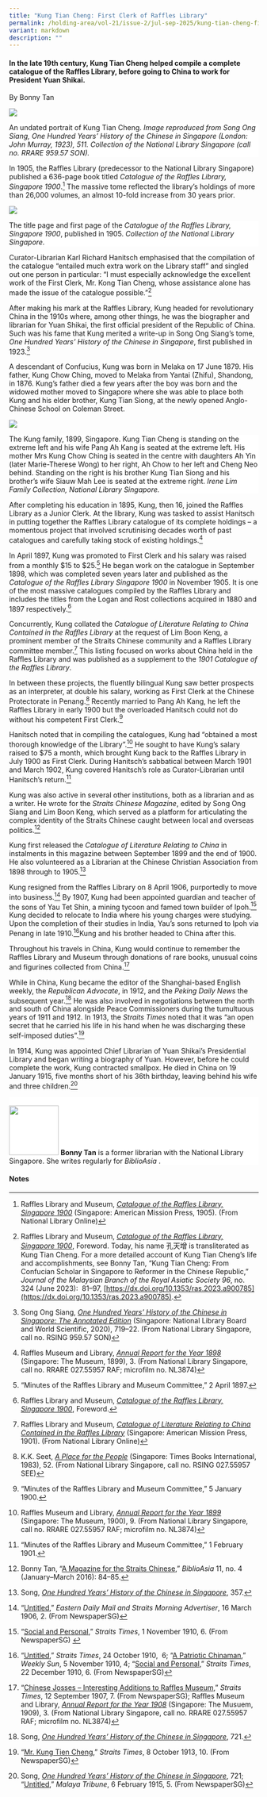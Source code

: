 ```yaml
---
title: "Kung Tian Cheng: First Clerk of Raffles Library"
permalink: /holding-area/vol-21/issue-2/jul-sep-2025/kung-tian-cheng-first-clerk-of-raffles-library/
variant: markdown
description: ""
---
```

#### In the late 19th century, Kung Tian Cheng helped compile a complete catalogue of the Raffles Library, before going to China to work for President Yuan Shikai.  
By Bonny Tan


![](/images/Vol%2021%20Issue%202/Kung%20Tian/kungtian_main.jpg)
<div style="background-color:white;">An undated portrait of Kung Tian Cheng. <i> Image reproduced from Song Ong Siang, One Hundred Years’ History of the Chinese in Singapore (London: John Murray, 1923), 511. Collection of the National Library Singapore (call no. RRARE 959.57 SON). </i></div>

In 1905, the Raffles Library (predecessor to the National Library Singapore) published a 636-page book titled _Catalogue of the Raffles Library, Singapore 1900_.[^1] The massive tome reflected the library’s holdings of more than 26,000 volumes, an almost 10-fold increase from 30 years prior. &nbsp;

![](/images/Vol%2021%20Issue%202/Kung%20Tian/kungtian_catalogue.jpg)
<div style="background-color:white;"> The title page and first page of the <i>Catalogue of the Raffles Library, Singapore 1900</i>, published in 1905. <i> Collection of the National Library Singapore.</i></div>

Curator-Librarian Karl Richard Hanitsch emphasised that the compilation of the catalogue “entailed much extra work on the Library staff” and singled out one person in particular: “I must especially acknowledge the excellent work of the First Clerk, Mr.&nbsp;Kong Tian Cheng, whose assistance alone has made the issue of the catalogue possible.”[^2]

After making his mark at the Raffles Library, Kung headed for revolutionary China in the 1910s where, among other things, he was the biographer and librarian for Yuan Shikai, the first official president of the Republic of China. Such was his fame that Kung merited a write-up in Song Ong Siang’s tome, _One Hundred Years’ History of the Chinese in Singapore_, first published in 1923.[^3]

A descendant of Confucius, Kung was born in Melaka on 17 June 1879. His father, Kung Chow Ching, moved to Melaka from Yantai (Zhifu), Shandong, in 1876. Kung’s father died a few years after the boy was born and the widowed mother moved to Singapore where she was able to place both Kung and his elder brother, Kung Tian Siong, at the newly opened Anglo-Chinese School on Coleman Street.&nbsp;

![](/images/Vol%2021%20Issue%202/Kung%20Tian/kungtian_family.jpg)
<div style="background-color:white;">The Kung family, 1899, Singapore. Kung Tian Cheng is standing on the extreme left and his wife Pang Ah Kang is seated at the extreme left. His mother Mrs Kung Chow Ching is seated in the centre with daughters Ah Yin (later Marie-Therese Wong) to her right, Ah Chow to her left and Cheng Neo behind. Standing on the right is his brother Kung Tian Siong and his brother’s wife Siauw Mah Lee is seated at the extreme right. <i> Irene Lim Family Collection, National Library Singapore.</i></div>

After completing his education in 1895, Kung, then 16, joined the Raffles Library as a Junior Clerk. At the library, Kung was tasked to assist Hanitsch in putting together the Raffles Library catalogue of its complete holdings – a momentous project that involved scrutinising decades worth of past catalogues and carefully taking stock of existing holdings.[^4]

In April 1897, Kung was promoted to First Clerk and his salary was raised from a monthly $15 to $25.[^5] He began work on the catalogue in September 1898, which was completed seven years later and published as the _Catalogue of the Raffles Library Singapore 1900_ in November 1905. It is one of the most massive catalogues compiled by the Raffles Library and includes the titles from the Logan and Rost collections acquired in 1880 and 1897 respectively.[^6]

Concurrently, Kung collated the _Catalogue of Literature Relating to China Contained in the Raffles Library_ at the request of Lim Boon Keng, a prominent member of the Straits Chinese community and a Raffles Library committee member.[^7] This listing focused on works about China held in the Raffles Library and was published as a supplement to the _1901 Catalogue of the Raffles Library_.&nbsp;

In between these projects, the fluently bilingual Kung saw better prospects as an interpreter, at double his salary, working as First Clerk at the Chinese Protectorate in Penang.[^8] Recently married to Pang Ah Kang, he left the Raffles Library in early 1900 but the overloaded Hanitsch could not do without his competent First Clerk.[^9]

Hanitsch noted that in compiling the catalogues, Kung had “obtained a most thorough knowledge of the Library”.[^10] He sought to have Kung’s salary raised to $75 a month, which brought Kung back to the Raffles Library in July 1900 as First Clerk. During Hanitsch’s sabbatical between March 1901 and March 1902, Kung covered Hanitsch’s role as Curator-Librarian until Hanitsch’s return.[^11]

Kung was also active in several other institutions, both as a librarian and as a writer. He wrote for the _Straits Chinese Magazine_, edited by Song Ong Siang and Lim Boon Keng, which served as a platform for articulating the complex identity of the Straits Chinese caught between local and overseas politics.[^12]

Kung first released the _Catalogue of Literature Relating to China_ in instalments in this magazine between September 1899 and the end of 1900. He also volunteered as a Librarian at the Chinese Christian Association from 1898 through to 1905.[^13]

Kung resigned from the Raffles Library on 8 April 1906, purportedly to move into business.[^14] By 1907, Kung had been appointed guardian and teacher of the sons of Yau Tet Shin, a mining tycoon and famed town builder of Ipoh.[^15] Kung decided to relocate to India where his young charges were studying. Upon the completion of their studies in India, Yau’s sons returned to Ipoh via Penang in late 1910.[^16]Kung and his brother headed to China after this.&nbsp;

Throughout his travels in China, Kung would continue to remember the Raffles Library and Museum through donations of rare books, unusual coins and figurines collected from China.[^17]

While in China, Kung became the editor of the Shanghai-based English weekly, the _Republican Advocate_, in 1912, and the _Peking Daily News_ the subsequent year.[^18] He was also involved in negotiations between the north and south of China alongside Peace Commissioners during the tumultuous years of 1911 and 1912. In 1913, the _Straits Times_ noted that it was “an open secret that he carried his life in his hand when he was discharging these self-imposed duties”.[^19]

In 1914, Kung was appointed Chief Librarian of Yuan Shikai’s Presidential Library and began writing a biography of Yuan. However, before he could complete the work, Kung contracted smallpox. He died in China on 19 January 1915, five months short of his 36th birthday, leaving behind his wife and three children.[^20]



<div style="background-color: white;">
<br>
<img style="width: 100px; height: 100px;" src="/images/Authors/BonnyTan.png">
<b>Bonny Tan</b> is a former librarian with the National Library Singapore. She writes regularly for <i>BiblioAsia</i> .</div>
	

#### **Notes**

[^1]: Raffles Library and Museum, [_Catalogue of the Raffles Library, Singapore 1900_](https://www.nlb.gov.sg/main/book-detail?cmsuuid=351b25e0-7cd0-4a61-8406-766c0c512b67) (Singapore: American Mission Press, 1905). (From National Library Online)


[^2]: Raffles Library and Museum, [_Catalogue of the Raffles Library, Singapore 1900_](https://www.nlb.gov.sg/main/book-detail?cmsuuid=351b25e0-7cd0-4a61-8406-766c0c512b67), Foreword. Today, his name 孔天增 is transliterated as Kung Tian Cheng. For a more detailed account of Kung Tian Cheng’s life and accomplishments, see Bonny Tan, “Kung Tian Cheng: From Confucian Scholar in Singapore to Reformer in the Chinese Republic,” _Journal of the Malaysian Branch of the Royal Asiatic Society 96_, no. 324 (June 2023):&nbsp; 81–97, [https://dx.doi.org/10.1353/ras.2023.a900785](https://dx.doi.org/10.1353/ras.2023.a900785).


[^3]: Song Ong Siang, [_One Hundred Years’ History of the Chinese in Singapore: The Annotated Edition_](https://eservice.nlb.gov.sg/redir/itemdetails?bid=204442576) (Singapore: National Library Board and World Scientific, 2020), 719–22. (From National Library Singapore, call no. RSING 959.57 SON)


[^4]: Raffles Museum and Library, [_Annual Report for the Year 1898_](https://eservice.nlb.gov.sg/redir/itemdetails?bid=4394247) (Singapore: The Museum, 1899), 3. (From National Library Singapore, call no. RRARE 027.55957 RAF; microfilm no. NL3874)


[^5]: “Minutes of the Raffles Library and Museum Committee,” 2 April 1897.


[^6]: Raffles Library and Museum, [_Catalogue of the Raffles Library, Singapore 1900_](https://www.nlb.gov.sg/main/book-detail?cmsuuid=351b25e0-7cd0-4a61-8406-766c0c512b67), Foreword.


[^7]: Raffles Library and Museum, [_Catalogue of Literature Relating to China Contained in the Raffles Library_](https://www.nlb.gov.sg/main/book-detail?cmsuuid=9ae860df-6da5-4137-9540-c7f82fb87b23) (Singapore: American Mission Press, 1901). (From National Library Online)


[^8]: K.K. Seet, [_A Place for the People_](https://eservice.nlb.gov.sg/redir/itemdetails?bid=4082325) (Singapore: Times Books International, 1983), 52. (From National Library Singapore, call no. RSING 027.55957 SEE)


[^9]: “Minutes of the Raffles Library and Museum Committee,” 5 January 1900.


[^10]: Raffles Museum and Library, [_Annual Report for the Year 1899_](https://eservice.nlb.gov.sg/redir/itemdetails?bid=4394247) (Singapore: The Museum, 1900), 9. (From National Library Singapore, call no. RRARE 027.55957 RAF; microfilm no. NL3874)


[^11]: “Minutes of the Raffles Library and Museum Committee,” 1 February 1901.


[^12]: Bonny Tan, “[A Magazine for the Straits Chinese](https://biblioasia.nlb.gov.sg/vol-11/issue-4/jan-mar-2016/straits-chinese-magazine/),” _BiblioAsia_ 11, no. 4 (January–March 2016): 84–85.


[^13]: Song, [_One Hundred Years’ History of the Chinese in Singapore_](https://eservice.nlb.gov.sg/redir/itemdetails?bid=204442576), 357.


[^14]: “[Untitled](https://eresources.nlb.gov.sg/newspapers/digitised/article/easterndaily19060316-1.2.20),” _Eastern Daily Mail and Straits Morning Advertiser_, 16 March 1906, 2. (From NewspaperSG)


[^15]: “[Social and Personal](https://eresources.nlb.gov.sg/newspapers/Digitised/Article/straitstimes19101101-1.2.42),” _Straits Times_, 1 November 1910, 6. (From NewspaperSG)&nbsp;


[^16]: “[Untitled](http://eresources.nlb.gov.sg/newspapers/Digitised/Article/straitstimes19101024-1.2.39),” _Straits Times_, 24 October 1910,&nbsp; 6; “[A Patriotic Chinaman](http://eresources.nlb.gov.sg/newspapers/Digitised/Article/weeklysun19101105-1.2.28),” _Weekly Sun_, 5 November 1910, 4; “[Social and Personal](https://eresources.nlb.gov.sg/newspapers/Digitised/Article/straitstimes19101222-1.2.48),” _Straits Times_, 22 December 1910, 6. (From NewspaperSG)


[^17]: “[Chinese Josses – Interesting Additions to Raffles Museum](http://eresources.nlb.gov.sg/newspapers/Digitised/Article/straitstimes19070912-1.2.86),” _Straits Times_, 12 September 1907, 7. (From NewspaperSG); Raffles Museum and Library, [_Annual Report for the Year 1908_](https://eservice.nlb.gov.sg/redir/itemdetails?bid=4394247) (Singapore: The Musuem, 1909), 3. (From National Library Singapore, call no. RRARE 027.55957 RAF; microfilm no. NL3874)


[^18]: Song, [_One Hundred Years’ History of the Chinese in Singapore_](https://eservice.nlb.gov.sg/redir/itemdetails?bid=204442576), 721.


[^19]: “[Mr. Kung Tien Cheng](http://eresources.nlb.gov.sg/newspapers/Digitised/Article/straitstimes19131008-1.2.88),” _Straits Times_, 8 October 1913, 10. (From NewspaperSG)


[^20]: Song, [_One Hundred Years’ History of the Chinese in Singapore_](https://eservice.nlb.gov.sg/redir/itemdetails?bid=204442576), 721; “[Untitled](http://eresources.nlb.gov.sg/newspapers/Digitised/Article/maltribune19150206-1.2.35),” _Malaya Tribune_, 6 February 1915, 5. (From NewspaperSG)
